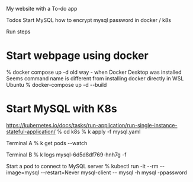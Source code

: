 My website with a To-do app

Todos
Start MySQL
how to encrypt mysql password in docker / k8s

Run steps
# Start webpage using docker 
% docker compose up -d
    old way - when Docker Desktop was installed
    Seems command name is different from installing docker directly in WSL Ubuntu 
     % docker-compose up -d --build
     
# Start MySQL with K8s
https://kubernetes.io/docs/tasks/run-application/run-single-instance-stateful-application/
% cd k8s
% k apply -f mysql.yaml

Terminal A
% k get pods --watch

Terminal B
% k logs mysql-6d5d8df769-hnh7g -f

Start a pod to connect to MySQL server
% kubectl run -it --rm --image=mysql --restart=Never mysql-client -- mysql -h mysql -ppassword

